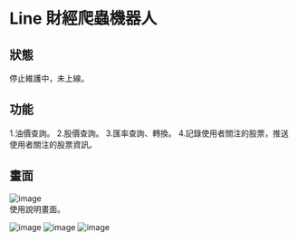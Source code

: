 # Line 財經爬蟲機器人

## 狀態
停止維護中，未上線。

## 功能
1.油價查詢。
2.股價查詢。
3.匯率查詢、轉換。
4.記錄使用者關注的股票，推送使用者關注的股票資訊。

## 畫面
![image](https://github.com/tohousanae/line-financial-bot/assets/122202405/b3a47755-7cb9-4fe8-9a01-6331722de974)<br>
使用說明畫面。

![image](https://github.com/tohousanae/line-financial-bot/assets/122202405/8387104d-10f2-4854-81ec-537a7f5241f1)
![image](https://github.com/tohousanae/line-financial-bot/assets/122202405/df2e20d8-33b4-4edd-9392-ca7965048a13)
![image](https://github.com/tohousanae/line-financial-bot/assets/122202405/3ab5585f-5343-492f-b2e3-40cf8728c1b8)

